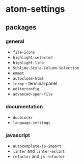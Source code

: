# atom-settings

## packages

### general

- `file-icons`
- `highlight-selected`
- `highlight-line`
- `Sublime-Style-Column-Selection`
- `emmet`
- `autoclose-html`
- `termy` - terminal panel
- `editorconfig`
- `advanced-open-file`

### documentation

- `docblockr`
- `language-settings`

### javascript

- `autocomplete-js-import`
- `linter` and `linter-eslint`
- `refactor` and `js-refactor`

